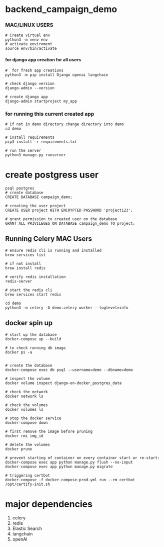 # backend_campaign_demo


### MAC/LINUX USERS
```
# Create virtual env
python3 -m venv env
# activate enviroment
source env/bin/activate
```

####  for django app creation for all users
```
#  for fresh app creations
python3 -m pip install Django openai langchain

# check django version
django-admin --version

# create django app
django-admin startproject my_app

```

### for running this current created app

```
# if not in demo directory change directory into demo
cd demo

# install requirements
pip3 install -r requirements.txt

# run the server
python3 manage.py runserver
```


# create postgress user
```
psql postgres
# create database
CREATE DATABASE campaign_demo;

# creating the user project
CREATE USER project WITH ENCRYPTED PASSWORD 'project123';

# grant permission to created user on the database
GRANT ALL PRIVILEGES ON DATABASE campaign_demo TO project;

```


## Running Celery MAC Users
```
# ensure redis cli is running and installed
brew services list

# if not install
brew install redis

# verify redis installation
redis-server

# start the redis cli
brew services start redis

cd demo
python3 -m celery -A demo.celery worker --loglevel=info
```


## docker spin up

```
# start up the database
docker-compose up --build

# to check running db image
docker ps -a


# create the database
docker-compose exec db psql --username=demo --dbname=demo

# inspect the volume
docker volume inspect django-on-docker_postgres_data

# check the network 
docker network ls

# check the volumes
docker volumes ls

# stop the docker service
docker-compose down

# first remove the image before pruning
docker rmi img_id

# delete the volumes
docker prune

# prevent starting of container on every container start or re-start:
docker-compose exec app python manage.py flush --no-input
docker-compose exec app python manage.py migrate

# triggering certbot
docker-compose -f docker-compose-prod.yml run --rm certbot /opt/certify-init.sh

```

# major dependencies

1. celery
2. redis
3. Elastic Search
4. langchain
5. openAI